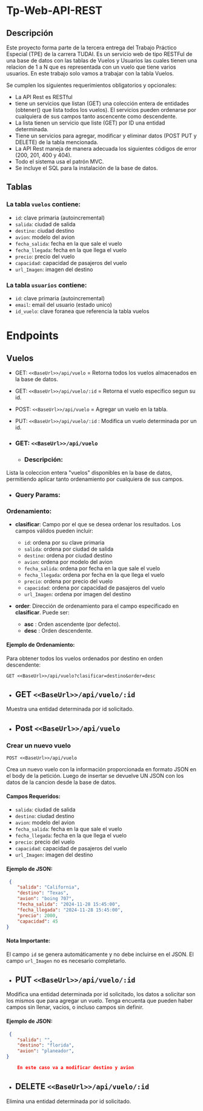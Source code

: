 # Tp-Web-API-REST

## Descripción

Este proyecto forma parte de la tercera entrega del Trabajo Práctico Especial (TPE) de la carrera TUDAI. Es un servicio web de tipo RESTFul de una base de datos con las tablas de Vuelos y Usuarios las cuales tienen una relacion de 1 a N 
que es representada con un vuelo que tiene varios usuarios. En este trabajo solo vamos a trabajar con la tabla Vuelos.


Se cumplen los siguientes requerimientos obligatorios y opcionales:

- La API Rest es RESTful
- tiene un servicios que listan (GET) una colección entera de entidades (obtener() que lista todos los vuelos). El servicios pueden ordenarse por cualquiera de sus campos tanto ascencente como descendente.
- La lista tienen un servicio que liste (GET) por ID una entidad determinada.
- Tiene un servicios para agregar, modificar y eliminar datos (POST PUT y DELETE) de la tabla mencionada.
- La API Rest maneja de manera adecuada los siguientes códigos de error (200, 201, 400 y 404).
- Todo el sistema usa el patrón MVC.
- Se incluye el SQL para la instalación de la base de datos.


## Tablas

### La tabla `vuelos` contiene:
- `id`: clave primaria (autoincremental)
- `salida`: ciudad de salida
- `destino`: ciudad destino
- `avion`: modelo del avion
- `fecha_salida`: fecha en la que sale el vuelo
- `fecha_llegada`: fecha en la que llega el vuelo
- `precio`: precio del vuelo
- `capacidad`: capacidad de pasajeros del vuelo
- `url_Imagen`: imagen del destino

### La tabla `usuarios` contiene:
- `id`: clave primaria (autoincremental)
- `email`: email del usuario (estado unico)
- `id_vuelo`: clave foranea que referencia la tabla vuelos



# Endpoints

## Vuelos

- GET: `<<BaseUrl>>/api/vuelo` =     Retorna todos los vuelos almacenados en la base de datos.
- GET:  `<<BaseUrl>>/api/vuelo/:id` = Retorna el vuelo especifico segun su id.
- POST: `<<BaseUrl>>/api/vuelo` =     Agregar un vuelo en la tabla.
- PUT:  `<<BaseUrl>>/api/vuelo/:id` : Modifica un vuelo determinada por un id.


- ### GET: `<<BaseUrl>>/api/vuelo`

  -  ### Descripción:
Lista la coleccion entera "vuelos" disponibles en la base de datos, permitiendo aplicar tanto ordenamiento por cualquiera de sus campos.

  - ### Query Params:

### Ordenamiento:

  - **clasificar**: Campo por el que se desea ordenar los resultados. Los campos válidos pueden incluir:
    - `id`: ordena por su clave primaria 
    - `salida`: ordena por ciudad de salida
    - `destino`: ordena por ciudad destino
    - `avion`: ordena por modelo del avion
    - `fecha_salida`: ordena por fecha en la que sale el vuelo
    - `fecha_llegada`: ordena por fecha en la que llega el vuelo
    - `precio`: ordena por precio del vuelo
    - `capacidad`: ordena por capacidad de pasajeros del vuelo
    - `url_Imagen`: ordena por imagen del destino

  - **order**: Dirección de ordenamiento para el campo especificado en **clasificar**. Puede ser:
    - **asc** : Orden ascendente (por defecto).
    - **desc** : Orden descendente.

#### Ejemplo de Ordenamiento:
Para obtener todos los vuelos ordenados por destino en orden descendente:

```http
GET <<BaseUrl>>/api/vuelo?clasificar=destino&order=desc
```


- ## GET `<<BaseUrl>>/api/vuelo/:id`

Muestra una entidad determinada por id solicitado.

- ## Post `<<BaseUrl>>/api/vuelo`

### Crear un nuevo vuelo

```http
POST <<BaseUrl>>/api/vuelo
```

Crea un nuevo vuelo con la información proporcionada en formato JSON en el body de la petición. Luego de insertar se devuelve UN JSON con los datos de la cancion desde la base de datos.

#### Campos Requeridos:

- `salida`: ciudad de salida
- `destino`: ciudad destino
- `avion`: modelo del avion
- `fecha_salida`: fecha en la que sale el vuelo
- `fecha_llegada`: fecha en la que llega el vuelo
- `precio`: precio del vuelo
- `capacidad`: capacidad de pasajeros del vuelo
- `url_Imagen`: imagen del destino

#### Ejemplo de JSON:

```json
 {
    "salida": "California",
    "destino": "Texas",
    "avion": "boing 707",
    "fecha_salida": "2024-11-28 15:45:00",
    "fecha_llegada": "2024-11-28 15:45:00",
    "precio": 2000,
    "capacidad": 45
}

```

#### Nota Importante:

El campo `id` se genera automáticamente y no debe incluirse en el JSON.
El campo `url_Imagen` no es necesario completarlo.

- ## PUT `<<BaseUrl>>/api/vuelo/:id`

Modifica una entidad determinada por id solicitado, los datos a solicitar son los mismos que para agregar un vuelo. Tenga encuenta que pueden haber campos sin llenar, vacios, o incluso campos sin definir.

#### Ejemplo de JSON:

```json
 {
    "salida": "",
    "destino": "florida",
    "avion": "planeador",
}

    En este caso va a modificar destino y avion

```

- ## DELETE `<<BaseUrl>>/api/vuelo/:id`

Elimina una entidad determinada por id solicitado.